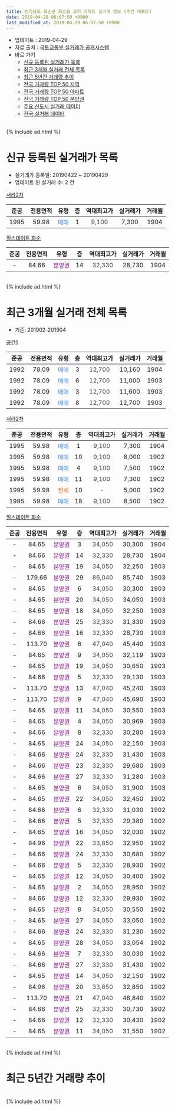 ```yaml
---
title: 전라남도 화순군 화순읍 교리 아파트 실거래 정보 (주간 레포트)
date: 2019-04-29 06:07:50 +0900
last_modified_at: 2019-04-29 06:07:50 +0900
---
```


* 업데이트 : 2019-04-29
* 자료 출처 : [국토교통부 실거래가 공개시스템](http://rt.molit.go.kr)
* 바로 가기
    * [신규 등록된 실거래가 목록](#신규-등록된-실거래가-목록)
    * [최근 3개월 실거래 전체 목록](#최근-3개월-실거래-전체-목록)
    * [최근 5년간 거래량 추이](#최근-5년간-거래량-추이)
    * [전국 거래량 TOP 50 지역](https://inasie.github.io/apt-trade-info/최근-3개월-전국에서-가장-거래가-많이-발생한-지역)
    * [전국 거래량 TOP 50 아파트](https://inasie.github.io/apt-trade-info/최근-3개월-전국에서-가장-거래가-많이-발생한-아파트)
    * [전국 거래량 TOP 50 분양권](https://inasie.github.io/apt-trade-info/최근-3개월-전국에서-가장-거래가-많이-발생한-분양권)
    * [주요 신도시 실거래 데이터](https://inasie.github.io/apt-trade-info/주요-신도시)
    * [전국 실거래 데이터](https://inasie.github.io/apt-trade-info/전국)
<br>
{% include ad.html %}
<br>

# 신규 등록된 실거래가 목록
* 실거래가 등록일: 20190422 ~ 20190429
* 업데이트 된 실거래 수: 2 건


[서라2차](https://search.naver.com/search.naver?query=%EC%A0%84%EB%9D%BC%EB%82%A8%EB%8F%84+%ED%99%94%EC%88%9C%EA%B5%B0+%ED%99%94%EC%88%9C%EC%9D%8D+%EA%B5%90%EB%A6%AC+%EC%84%9C%EB%9D%BC2%EC%B0%A8)

|준공|전용면적|유형|층|역대최고가|실거래가|거래월|
|:---:|:---:|:---:|:---:|:---:|:---:|:---:|
|1995|59.98|<span style="color:#4285f3">매매</span>|1|<span style="color:#444444">9,100</span>|7,300|1904|

[힐스테이트 화순](https://search.naver.com/search.naver?query=%EC%A0%84%EB%9D%BC%EB%82%A8%EB%8F%84+%ED%99%94%EC%88%9C%EA%B5%B0+%ED%99%94%EC%88%9C%EC%9D%8D+%EA%B5%90%EB%A6%AC+%ED%9E%90%EC%8A%A4%ED%85%8C%EC%9D%B4%ED%8A%B8+%ED%99%94%EC%88%9C)

|준공|전용면적|유형|층|역대최고가|실거래가|거래월|
|:---:|:---:|:---:|:---:|:---:|:---:|:---:|
|-|84.66|<span style="color:#9C11A5">분양권</span>|14|<span style="color:#444444">32,330</span>|28,730|1904|


<br>
{% include ad.html %}
<br>

# 최근 3개월 실거래 전체 목록
* 기준: 201902-201904


[공간1](https://search.naver.com/search.naver?query=%EC%A0%84%EB%9D%BC%EB%82%A8%EB%8F%84+%ED%99%94%EC%88%9C%EA%B5%B0+%ED%99%94%EC%88%9C%EC%9D%8D+%EA%B5%90%EB%A6%AC+%EA%B3%B5%EA%B0%841)

|준공|전용면적|유형|층|역대최고가|실거래가|거래월|
|:---:|:---:|:---:|:---:|:---:|:---:|:---:|
|1992|78.09|<span style="color:#4285f3">매매</span>|3|<span style="color:#444444">12,700</span>|10,160|1904|
|1992|78.09|<span style="color:#4285f3">매매</span>|6|<span style="color:#444444">12,700</span>|11,000|1903|
|1992|78.09|<span style="color:#4285f3">매매</span>|3|<span style="color:#444444">12,700</span>|11,600|1903|
|1992|78.09|<span style="color:#4285f3">매매</span>|8|<span style="color:#444444">12,700</span>|12,700|1903|

[서라2차](https://search.naver.com/search.naver?query=%EC%A0%84%EB%9D%BC%EB%82%A8%EB%8F%84+%ED%99%94%EC%88%9C%EA%B5%B0+%ED%99%94%EC%88%9C%EC%9D%8D+%EA%B5%90%EB%A6%AC+%EC%84%9C%EB%9D%BC2%EC%B0%A8)

|준공|전용면적|유형|층|역대최고가|실거래가|거래월|
|:---:|:---:|:---:|:---:|:---:|:---:|:---:|
|1995|59.98|<span style="color:#4285f3">매매</span>|1|<span style="color:#444444">9,100</span>|7,300|1904|
|1995|59.98|<span style="color:#4285f3">매매</span>|10|<span style="color:#444444">9,100</span>|8,000|1902|
|1995|59.98|<span style="color:#4285f3">매매</span>|4|<span style="color:#444444">9,100</span>|7,500|1902|
|1995|59.98|<span style="color:#4285f3">매매</span>|11|<span style="color:#444444">9,100</span>|7,300|1902|
|1995|59.98|<span style="color:#ff5a00">전세</span>|10|<span style="color:#444444">-</span>|5,000|1902|
|1995|59.98|<span style="color:#4285f3">매매</span>|18|<span style="color:#444444">9,100</span>|8,500|1902|

[힐스테이트 화순](https://search.naver.com/search.naver?query=%EC%A0%84%EB%9D%BC%EB%82%A8%EB%8F%84+%ED%99%94%EC%88%9C%EA%B5%B0+%ED%99%94%EC%88%9C%EC%9D%8D+%EA%B5%90%EB%A6%AC+%ED%9E%90%EC%8A%A4%ED%85%8C%EC%9D%B4%ED%8A%B8+%ED%99%94%EC%88%9C)

|준공|전용면적|유형|층|역대최고가|실거래가|거래월|
|:---:|:---:|:---:|:---:|:---:|:---:|:---:|
|-|84.65|<span style="color:#9C11A5">분양권</span>|3|<span style="color:#444444">34,050</span>|30,300|1904|
|-|84.66|<span style="color:#9C11A5">분양권</span>|14|<span style="color:#444444">32,330</span>|28,730|1904|
|-|84.65|<span style="color:#9C11A5">분양권</span>|19|<span style="color:#444444">34,050</span>|32,250|1903|
|-|179.66|<span style="color:#9C11A5">분양권</span>|29|<span style="color:#444444">86,040</span>|85,740|1903|
|-|84.65|<span style="color:#9C11A5">분양권</span>|6|<span style="color:#444444">34,050</span>|30,300|1903|
|-|84.65|<span style="color:#9C11A5">분양권</span>|20|<span style="color:#444444">34,050</span>|34,050|1903|
|-|84.65|<span style="color:#9C11A5">분양권</span>|18|<span style="color:#444444">34,050</span>|32,250|1903|
|-|84.66|<span style="color:#9C11A5">분양권</span>|25|<span style="color:#444444">32,330</span>|31,330|1903|
|-|84.66|<span style="color:#9C11A5">분양권</span>|16|<span style="color:#444444">32,330</span>|28,730|1903|
|-|113.70|<span style="color:#9C11A5">분양권</span>|6|<span style="color:#444444">47,040</span>|45,440|1903|
|-|84.65|<span style="color:#9C11A5">분양권</span>|9|<span style="color:#444444">34,050</span>|32,119|1903|
|-|84.65|<span style="color:#9C11A5">분양권</span>|19|<span style="color:#444444">34,050</span>|30,650|1903|
|-|84.66|<span style="color:#9C11A5">분양권</span>|5|<span style="color:#444444">32,330</span>|29,130|1903|
|-|113.70|<span style="color:#9C11A5">분양권</span>|13|<span style="color:#444444">47,040</span>|45,240|1903|
|-|113.70|<span style="color:#9C11A5">분양권</span>|9|<span style="color:#444444">47,040</span>|45,690|1903|
|-|84.65|<span style="color:#9C11A5">분양권</span>|11|<span style="color:#444444">34,050</span>|30,550|1903|
|-|84.65|<span style="color:#9C11A5">분양권</span>|4|<span style="color:#444444">34,050</span>|30,969|1903|
|-|84.66|<span style="color:#9C11A5">분양권</span>|8|<span style="color:#444444">32,330</span>|30,280|1903|
|-|84.65|<span style="color:#9C11A5">분양권</span>|24|<span style="color:#444444">34,050</span>|32,150|1903|
|-|84.66|<span style="color:#9C11A5">분양권</span>|24|<span style="color:#444444">32,330</span>|31,430|1903|
|-|84.66|<span style="color:#9C11A5">분양권</span>|23|<span style="color:#444444">32,330</span>|29,680|1903|
|-|84.66|<span style="color:#9C11A5">분양권</span>|27|<span style="color:#444444">32,330</span>|31,280|1903|
|-|84.65|<span style="color:#9C11A5">분양권</span>|6|<span style="color:#444444">34,050</span>|31,900|1903|
|-|84.65|<span style="color:#9C11A5">분양권</span>|22|<span style="color:#444444">34,050</span>|32,450|1902|
|-|84.66|<span style="color:#9C11A5">분양권</span>|6|<span style="color:#444444">32,330</span>|31,030|1902|
|-|84.66|<span style="color:#9C11A5">분양권</span>|5|<span style="color:#444444">32,330</span>|29,380|1902|
|-|84.65|<span style="color:#9C11A5">분양권</span>|16|<span style="color:#444444">34,050</span>|32,030|1902|
|-|84.96|<span style="color:#9C11A5">분양권</span>|22|<span style="color:#444444">33,850</span>|32,950|1902|
|-|84.66|<span style="color:#9C11A5">분양권</span>|24|<span style="color:#444444">32,330</span>|30,680|1902|
|-|84.66|<span style="color:#9C11A5">분양권</span>|5|<span style="color:#444444">32,330</span>|28,930|1902|
|-|84.65|<span style="color:#9C11A5">분양권</span>|12|<span style="color:#444444">34,050</span>|30,400|1902|
|-|84.65|<span style="color:#9C11A5">분양권</span>|2|<span style="color:#444444">34,050</span>|28,950|1902|
|-|84.66|<span style="color:#9C11A5">분양권</span>|12|<span style="color:#444444">32,330</span>|29,930|1902|
|-|84.65|<span style="color:#9C11A5">분양권</span>|8|<span style="color:#444444">34,050</span>|30,550|1902|
|-|84.65|<span style="color:#9C11A5">분양권</span>|27|<span style="color:#444444">34,050</span>|33,050|1902|
|-|84.66|<span style="color:#9C11A5">분양권</span>|24|<span style="color:#444444">32,330</span>|31,230|1902|
|-|84.65|<span style="color:#9C11A5">분양권</span>|28|<span style="color:#444444">34,050</span>|33,054|1902|
|-|84.66|<span style="color:#9C11A5">분양권</span>|7|<span style="color:#444444">32,330</span>|30,030|1902|
|-|84.66|<span style="color:#9C11A5">분양권</span>|27|<span style="color:#444444">32,330</span>|31,430|1902|
|-|84.65|<span style="color:#9C11A5">분양권</span>|14|<span style="color:#444444">34,050</span>|32,150|1902|
|-|84.96|<span style="color:#9C11A5">분양권</span>|20|<span style="color:#444444">33,850</span>|32,850|1902|
|-|113.70|<span style="color:#9C11A5">분양권</span>|21|<span style="color:#444444">47,040</span>|46,840|1902|
|-|84.66|<span style="color:#9C11A5">분양권</span>|25|<span style="color:#444444">32,330</span>|30,730|1902|
|-|84.66|<span style="color:#9C11A5">분양권</span>|12|<span style="color:#444444">32,330</span>|30,430|1902|
|-|84.65|<span style="color:#9C11A5">분양권</span>|11|<span style="color:#444444">34,050</span>|31,550|1902|


<br>
{% include ad.html %}
<br>

# 최근 5년간 거래량 추이


<div style="width:100%;">
    <canvas id="deal_progress" height="200"></canvas>
</div>

<script>
new Chart(document.getElementById("deal_progress"), {
    type: 'line',
    data: {
        labels: ['201404','201405','201406','201407','201408','201409','201410','201411','201412','201501','201502','201503','201504','201505','201506','201507','201508','201509','201510','201511','201512','201601','201602','201603','201604','201605','201606','201607','201608','201609','201610','201611','201612','201701','201702','201703','201704','201705','201706','201707','201708','201709','201710','201711','201712','201801','201802','201803','201804','201805','201806','201807','201808','201809','201810','201811','201812','201901','201902','201903','201904'],
        datasets: [{
            label: '매매',
            pointRadius: 1,
            data: [3, 1, 2, 7, 5, 6, 6, 3, 2, 3, 3, 2, 2, 2, 4, 2, 4, 2, 2, 2, 3, 0, 5, 3, 4, 3, 1, 1, 0, 3, 3, 1, 3, 4, 0, 2, 3, 3, 7, 3, 2, 3, 2, 2, 2, 3, 3, 4, 8, 0, 2, 6, 2, 4, 1, 4, 14, 183, 26, 24, 4],
            borderColor: "rgba(255, 201, 14, 1)",
            backgroundColor: "rgba(255, 201, 14, 0.5)",
            fill: false,
            lineTension: 0
        },{
            label: '전월세',
            pointRadius: 1,
            data: [3, 1, 0, 0, 0, 0, 0, 1, 0, 0, 0, 1, 0, 1, 0, 0, 0, 2, 2, 1, 1, 1, 1, 0, 2, 1, 0, 1, 1, 0, 0, 1, 2, 0, 2, 3, 1, 1, 2, 1, 1, 0, 1, 2, 1, 1, 0, 1, 0, 1, 0, 2, 0, 1, 0, 0, 0, 0, 1, 0, 0],
            borderColor: "rgba(0, 141, 185, 1)",
            backgroundColor: "rgba(0, 141, 185, 0.5)",
            fill: false,
            lineTension: 0
        }
        ]
    },
    options: {
        responsive: true,
        title: {
            display: false
        },
        tooltips: {
            mode: 'index',
            intersect: false
        },
        hover: {
            mode: 'nearest',
            intersect: true
        },
        scales: {
            xAxes: [{
                display: true,
                scaleLabel: {
                    display: true,
                    labelString: '년/월'
                }
            }],
            yAxes: [{
                display: true,
                ticks: {
                    suggestedMin: 0,
                },
                scaleLabel: {
                    display: true,
                    labelString: '실거래 수'
                }
            }]
        }
    }
});

</script>


<br>
{% include ad.html %}
<br>

